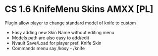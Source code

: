 # CS 1.6 KnifeMenu Skins AMXX [PL]
Plugin allow player to change standard model of knife to custom


* Easy adding new Skin Name without editing menu
* Models path are also easy to add/edit
* Nvault Save/Load for player pref. Knife Skin
* Commands menu say /kosy - /knife


